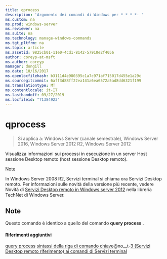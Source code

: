 ```yaml
---
title: qprocess
description: 'Argomento dei comandi di Windows per * * * *- '
ms.custom: na
ms.prod: windows-server
ms.reviewer: na
ms.suite: na
ms.technology: manage-windows-commands
ms.tgt_pltfrm: na
ms.topic: article
ms.assetid: 9825cb01-11e0-4cd1-8142-57910e2f4056
author: coreyp-at-msft
ms.author: coreyp
manager: dongill
ms.date: 10/16/2017
ms.openlocfilehash: b3111d4e980395c1a7c971af715017d455e1a29c
ms.sourcegitcommit: 6aff3d88ff22ea141a6ea6572a5ad8dd6321f199
ms.translationtype: MT
ms.contentlocale: it-IT
ms.lasthandoff: 09/27/2019
ms.locfileid: "71384923"
---
```

# <a name="qprocess"></a>qprocess

>Si applica a: Windows Server (canale semestrale), Windows Server 2016, Windows Server 2012 R2, Windows Server 2012

Visualizza informazioni sui processi in esecuzione in un server Host sessione Desktop remoto (host sessione Desktop remoto).

> [!NOTE]
> In Windows Server 2008 R2, Servizi terminal si chiama ora Servizi Desktop remoto. Per informazioni sulle novità della versione più recente, vedere Novità di [Servizi Desktop remoto in Windows server 2012](https://technet.microsoft.com/library/hh831527) nella libreria TechNet di Windows Server.

## <a name="remarks"></a>Note
Questo comando è identico a quello del comando **query process** .

#### <a name="additional-references"></a>Riferimenti aggiuntivi
[query process](query-process.md)
[sintassi della riga di comando chiave](command-line-syntax-key.md)@no__t-[3 &#40;Servizi Desktop remoto riferimento&#41; ai comandi di Servizi terminal](remote-desktop-services-terminal-services-command-reference.md)

